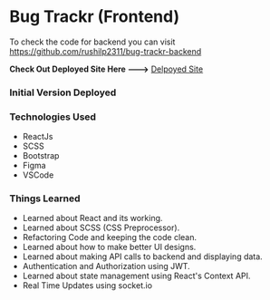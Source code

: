 # Bug Trackr (Frontend)

To check the code for backend you can visit https://github.com/rushilp2311/bug-trackr-backend

<strong>Check Out Deployed Site Here ---></strong>  [Delpoyed Site](https://focused-ramanujan-1df165.netlify.app/)

<h3>Initial Version Deployed</h3>


### Technologies Used
  - ReactJs
  - SCSS
  - Bootstrap
  - Figma
  - VSCode
  
### Things Learned
  - Learned about React and its working.
  - Learned about SCSS (CSS Preprocessor).
  - Refactoring Code and keeping the code clean.
  - Learned about how to make better UI designs.
  - Learned about making API calls to backend and displaying data.
  - Authentication and Authorization using JWT.
  - Learned about state management using React's Context API.
  - Real Time Updates using socket.io
